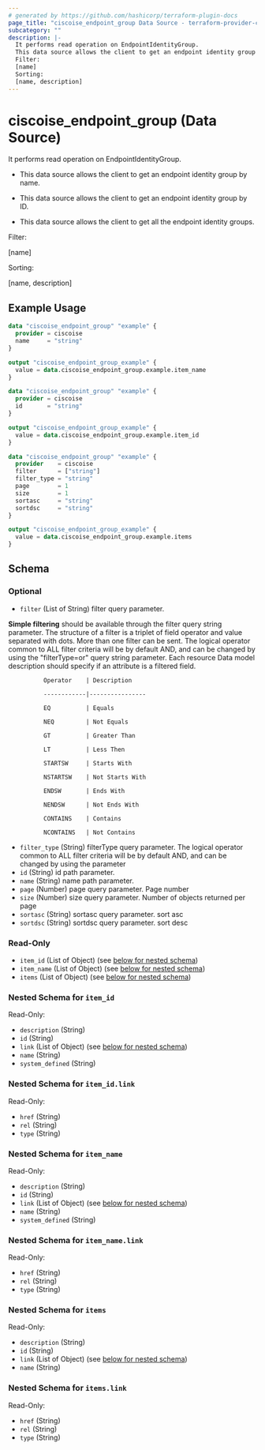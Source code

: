 ```yaml
---
# generated by https://github.com/hashicorp/terraform-plugin-docs
page_title: "ciscoise_endpoint_group Data Source - terraform-provider-ciscoise"
subcategory: ""
description: |-
  It performs read operation on EndpointIdentityGroup.
  This data source allows the client to get an endpoint identity group by name.This data source allows the client to get an endpoint identity group by ID.This data source allows the client to get all the endpoint identity groups.
  Filter:
  [name]
  Sorting:
  [name, description]
---
```


# ciscoise_endpoint_group (Data Source)

It performs read operation on EndpointIdentityGroup.

- This data source allows the client to get an endpoint identity group by name.

- This data source allows the client to get an endpoint identity group by ID.

- This data source allows the client to get all the endpoint identity groups.

Filter:

[name]

Sorting:

[name, description]

## Example Usage

```terraform
data "ciscoise_endpoint_group" "example" {
  provider = ciscoise
  name     = "string"
}

output "ciscoise_endpoint_group_example" {
  value = data.ciscoise_endpoint_group.example.item_name
}

data "ciscoise_endpoint_group" "example" {
  provider = ciscoise
  id       = "string"
}

output "ciscoise_endpoint_group_example" {
  value = data.ciscoise_endpoint_group.example.item_id
}

data "ciscoise_endpoint_group" "example" {
  provider    = ciscoise
  filter      = ["string"]
  filter_type = "string"
  page        = 1
  size        = 1
  sortasc     = "string"
  sortdsc     = "string"
}

output "ciscoise_endpoint_group_example" {
  value = data.ciscoise_endpoint_group.example.items
}
```

<!-- schema generated by tfplugindocs -->
## Schema

### Optional

- `filter` (List of String) filter query parameter. 

**Simple filtering** should be available through the filter query string parameter. The structure of a filter is
a triplet of field operator and value separated with dots. More than one filter can be sent. The logical operator
common to ALL filter criteria will be by default AND, and can be changed by using the "filterType=or" query
string parameter. Each resource Data model description should specify if an attribute is a filtered field.



              Operator    | Description 

              ------------|----------------

              EQ          | Equals 

              NEQ         | Not Equals 

              GT          | Greater Than 

              LT          | Less Then 

              STARTSW     | Starts With 

              NSTARTSW    | Not Starts With 

              ENDSW       | Ends With 

              NENDSW      | Not Ends With 

              CONTAINS	  | Contains 

              NCONTAINS	  | Not Contains
- `filter_type` (String) filterType query parameter. The logical operator common to ALL filter criteria will be by default AND, and can be changed by using the parameter
- `id` (String) id path parameter.
- `name` (String) name path parameter.
- `page` (Number) page query parameter. Page number
- `size` (Number) size query parameter. Number of objects returned per page
- `sortasc` (String) sortasc query parameter. sort asc
- `sortdsc` (String) sortdsc query parameter. sort desc

### Read-Only

- `item_id` (List of Object) (see [below for nested schema](#nestedatt--item_id))
- `item_name` (List of Object) (see [below for nested schema](#nestedatt--item_name))
- `items` (List of Object) (see [below for nested schema](#nestedatt--items))

<a id="nestedatt--item_id"></a>
### Nested Schema for `item_id`

Read-Only:

- `description` (String)
- `id` (String)
- `link` (List of Object) (see [below for nested schema](#nestedobjatt--item_id--link))
- `name` (String)
- `system_defined` (String)

<a id="nestedobjatt--item_id--link"></a>
### Nested Schema for `item_id.link`

Read-Only:

- `href` (String)
- `rel` (String)
- `type` (String)



<a id="nestedatt--item_name"></a>
### Nested Schema for `item_name`

Read-Only:

- `description` (String)
- `id` (String)
- `link` (List of Object) (see [below for nested schema](#nestedobjatt--item_name--link))
- `name` (String)
- `system_defined` (String)

<a id="nestedobjatt--item_name--link"></a>
### Nested Schema for `item_name.link`

Read-Only:

- `href` (String)
- `rel` (String)
- `type` (String)



<a id="nestedatt--items"></a>
### Nested Schema for `items`

Read-Only:

- `description` (String)
- `id` (String)
- `link` (List of Object) (see [below for nested schema](#nestedobjatt--items--link))
- `name` (String)

<a id="nestedobjatt--items--link"></a>
### Nested Schema for `items.link`

Read-Only:

- `href` (String)
- `rel` (String)
- `type` (String)


